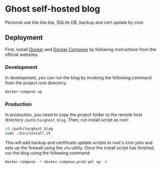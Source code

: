 # Ghost self-hosted blog

Personal use bla-bla-bla, SQLite DB, backup and cert update by cron.

## Deployment

First, install [Docker](https://docs.docker.com/install/linux/docker-ce/ubuntu/) and [Docker Compose](https://docs.docker.com/compose/install/) by following instructions from the official websites.

### Development

In development, you can run the blog by invoking the following command from the project root directory:
```bash
docker-compose up
```

### Production

In production, you need to copy the project folder to the remote host directory `/path/to/ghost_blog`. Then, run install script as root:
```bash
cd /path/to/ghost_blog
sudo ./bin/install.sh
```
This will add backup and certificate update scripts to root's cron jobs and sets up the firewall using the `ufw` utility. Once the install script has finished, run the blog using the following command:
```bash
docker-compose -f docker-compose.prod.yml up -d
```


